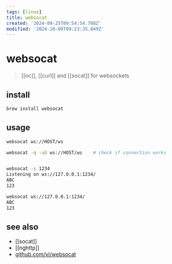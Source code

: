 ```yaml
---
tags: [linux]
title: websocat
created: '2024-09-25T09:54:54.708Z'
modified: '2024-10-08T09:23:35.049Z'
---
```


# websocat

> [[nc]], [[curl]] and [[socat]] for websockets

## install

```sh
brew install websocat
```

## usage

```sh
websocat ws://HOST/ws

websocat -q -uU ws://HOST/ws    # check if connection works


websocat -s 1234
Listening on ws://127.0.0.1:1234/
ABC
123

websocat ws://127.0.0.1:1234/
ABC
123
```

## see also

- [[socat]]
- [[nghttp]]
- [github.com/vi/websocat](https://github.com/vi/websocat)
